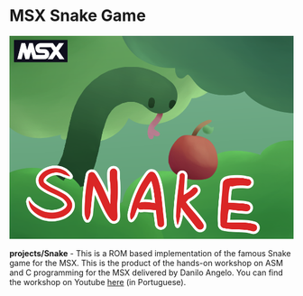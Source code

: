 # MSX Snake Game

![Snake Cartridge Label](label/snake.png)

**projects/Snake** - This is a ROM based implementation of the famous Snake game for the MSX. This is the product of the hands-on workshop on ASM and C programming for the MSX delivered by Danilo Angelo. You can find the workshop on Youtube [here](https://www.youtube.com/playlist?list=PLZm7VHLMIP0M3uHWWA2ytG2apoBHmtYk4 "here") (in Portuguese).
